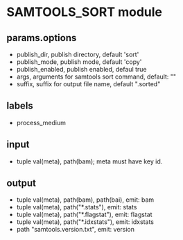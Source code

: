 # SAMTOOLS_SORT module

## params.options

- publish_dir, publish directory, default 'sort'
- publish_mode, publish mode, default 'copy'
- publish_enabled, publish enabled, defaul true
- args, arguments for samtools sort command, default: ""
- suffix, suffix for output file name, default ".sorted"

## labels

- process_medium

## input

- tuple val(meta), path(bam); meta must have key id.

## output

- tuple val(meta), path(bam), path(bai), emit: bam
- tuple val(meta), path("*.stats"), emit: stats
- tuple val(meta), path("*.flagstat"), emit: flagstat
- tuple val(meta), path("*.idxstats"), emit: idxstats
- path "samtools.version.txt", emit: version

